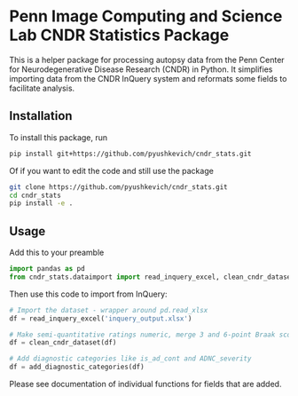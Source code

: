 # Penn Image Computing and Science Lab CNDR Statistics Package

This is a helper package for processing autopsy data from the Penn Center for Neurodegenerative Disease Research (CNDR) in Python. It simplifies importing data from the CNDR InQuery system and reformats some fields to facilitate analysis.

## Installation

To install this package, run

``` sh
pip install git+https://github.com/pyushkevich/cndr_stats.git
```

Of if you want to edit the code and still use the package

``` sh
git clone https://github.com/pyushkevich/cndr_stats.git
cd cndr_stats
pip install -e .
```

## Usage

Add this to your preamble

``` python
import pandas as pd
from cndr_stats.dataimport import read_inquery_excel, clean_cndr_dataset, add_diagnostic_categories
```

Then use this code to import from InQuery:

``` python
# Import the dataset - wrapper around pd.read_xlsx
df = read_inquery_excel('inquery_output.xlsx')

# Make semi-quantitative ratings numeric, merge 3 and 6-point Braak scores
df = clean_cndr_dataset(df)

# Add diagnostic categories like is_ad_cont and ADNC_severity
df = add_diagnostic_categories(df)
```

Please see documentation of individual functions for fields that are added.
